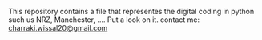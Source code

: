 
<!---
TinkerWiss/TinkerWiss is a ✨ special ✨ repository because its `README.md` (this file) appears on your GitHub profile.
You can click the Preview link to take a look at your changes.
--->

This repository contains a file that representes the digital coding in python such us NRZ, Manchester, ....
Put a look on it.
contact me: charraki.wissal20@gmail.com
